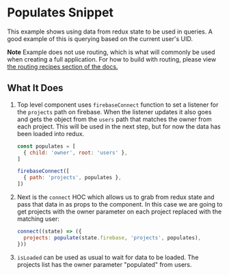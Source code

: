 # Populates Snippet

This example shows using data from redux state to be used in queries. A good example of this is querying based on the current user's UID.

**Note** Example does not use routing, which is what will commonly be used when creating a full application. For how to build with routing, please view [the routing recipes section of the docs.](https://react-redux-firebase.com/docs/recipes/routing.html)

## What It Does

1. Top level component uses `firebaseConnect` function to set a listener for the `projects` path on firebase. When the listener updates it also goes and gets the object from the `users` path that matches the owner from each project. This will be used in the next step, but for now the data has been loaded into redux.

    ```js
    const populates = [
      { child: 'owner', root: 'users' },
    ]

    firebaseConnect([
      { path: 'projects', populates },
    ])
    ```

1. Next is the `connect` HOC which allows us to grab from redux state and pass that data in as props to the component. In this case we are going to get projects with the owner parameter on each project replaced with the matching user:

    ```js
    connect((state) => ({
      projects: populate(state.firebase, 'projects', populates),
    }))
    ```

1. `isLoaded` can be used as usual to wait for data to be loaded. The projects list has the owner parameter "populated" from users.
